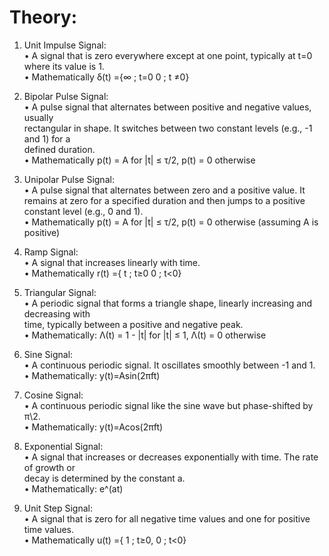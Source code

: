 # Theory: 
1. Unit Impulse Signal:  
  • A signal that is zero everywhere except at one point, typically at t=0 where its value 
              is 1.   
• Mathematically δ(t) ={∞ ; t=0
                        0 ; t ≠0}   
3. Bipolar Pulse Signal:  
• A pulse signal that alternates between positive and negative values, usually  
rectangular in shape. It switches between two constant levels (e.g., -1 and 1) for a  
defined duration.  
• Mathematically p(t) = A for |t| ≤ τ/2, p(t) = 0 otherwise  
 4. Unipolar Pulse Signal:  
• A pulse signal that alternates between zero and a positive value. It remains at zero 
for a specified duration and then jumps to a positive constant level (e.g., 0 and 1).  
• Mathematically p(t) = A for |t| ≤ τ/2, p(t) = 0 otherwise (assuming A is positive) 
 
5. Ramp Signal:  
• A signal that increases linearly with time.   
• Mathematically r(t) ={ t ; t≥0 
0 ; t<0}  
6. Triangular Signal:  
• A periodic signal that forms a triangle shape, linearly increasing and decreasing with  
time, typically between a positive and negative peak.  
• Mathematically:  Λ(t) = 1 - |t| for |t| ≤ 1,  Λ(t) = 0 otherwise  
  
7. Sine Signal:  
• A continuous periodic signal. It oscillates smoothly between -1 and 1.  
• Mathematically: y(t)=Asin(2πft)  
   
8. Cosine Signal:  
• A continuous periodic signal like the sine wave but phase-shifted by π\2.  
• Mathematically: y(t)=Acos(2πft)  
  
9. Exponential Signal:  
• A signal that increases or decreases exponentially with time. The rate of growth or  
decay is determined by the constant a.  
• Mathematically: e^(at)  
  
10. Unit Step Signal:  
• A signal that is zero for all negative time values and one for positive time values.  
• Mathematically u(t) ={ 1 ; t≥0, 
                                              0 ; t<0} 
 
 
 
 
 
 
 
 
 
 
 
 
 
 
 
 
 
 
 
 
 
 
 
 
 
 
 
 
 
 
